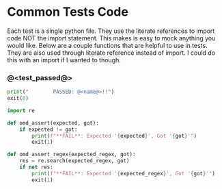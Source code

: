 # Common Tests Code

Each test is a single python file. They use the literate references to import code NOT the import statement. This makes is easy to mock anything you would like. Below are a couple functions that are helpful to use in tests. They are also used through literate reference instead of import. I could do this with an import if I wanted to though.

### @<test_passed@>

```python {name=test_passed}
print("        PASSED: @<name@>!!")
exit(0)
```

```python {name=omd_assert}
import re

def omd_assert(expected, got):
    if expected != got:
        print(f"**FAIL**: Expected '{expected}', Got '{got}'")
        exit(1)

def omd_assert_regex(expected_regex, got):
    res = re.search(expected_regex, got)
    if not res:
        print(f"**FAIL**: Expected '{expected_regex}', Got '{got}'")
        exit(1)

```
